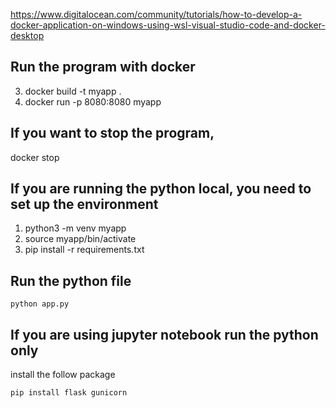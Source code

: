 https://www.digitalocean.com/community/tutorials/how-to-develop-a-docker-application-on-windows-using-wsl-visual-studio-code-and-docker-desktop

## Run the program with docker
3. docker build -t myapp .
4. docker run -p 8080:8080 myapp

## If you want to stop the program, 
docker stop <container id>

## If you are running the python local, you need to set up the environment
1. python3 -m venv myapp
2. source myapp/bin/activate
3. pip install -r requirements.txt 

## Run the python file
```
python app.py
```


## If you are using jupyter notebook run the python only
install the follow package
```
pip install flask gunicorn
```

